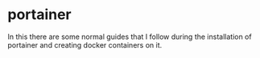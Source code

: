# portainer
In this there are some normal guides that I follow during the installation of portainer and creating docker containers on it.
